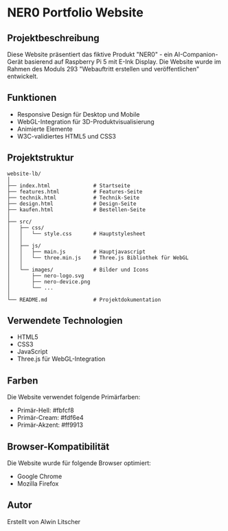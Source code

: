 # NER0 Portfolio Website

## Projektbeschreibung

Diese Website präsentiert das fiktive Produkt "NER0" - ein AI-Companion-Gerät basierend auf Raspberry Pi 5 mit E-Ink Display. Die Website wurde im Rahmen des Moduls 293 "Webauftritt erstellen und veröffentlichen" entwickelt.

## Funktionen

- Responsive Design für Desktop und Mobile
- WebGL-Integration für 3D-Produktvisualisierung
- Animierte Elemente
- W3C-validiertes HTML5 und CSS3

## Projektstruktur

```
website-lb/
│
├── index.html              # Startseite
├── features.html           # Features-Seite
├── technik.html            # Technik-Seite
├── design.html             # Design-Seite
├── kaufen.html             # Bestellen-Seite
│
├── src/
│   ├── css/
│   │   └── style.css       # Hauptstylesheet
│   │
│   ├── js/
│   │   ├── main.js         # Hauptjavascript
│   │   └── three.min.js    # Three.js Bibliothek für WebGL
│   │
│   └── images/             # Bilder und Icons
│       ├── nero-logo.svg
│       ├── nero-device.png
│       └── ...
│
└── README.md               # Projektdokumentation
```

## Verwendete Technologien

- HTML5
- CSS3
- JavaScript
- Three.js für WebGL-Integration

## Farben

Die Website verwendet folgende Primärfarben:
- Primär-Hell: #fbfcf8
- Primär-Cream: #fdf6e4
- Primär-Akzent: #ff9913

## Browser-Kompatibilität

Die Website wurde für folgende Browser optimiert:
- Google Chrome
- Mozilla Firefox

## Autor

Erstellt von Alwin Litscher
